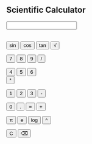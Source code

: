 <!DOCTYPE html>
<html>
<head>
  <title>Simple Scientific Calculator</title>
  <script src="https://cdnjs.cloudflare.com/ajax/libs/mathjs/10.6.4/math.min.js"></script>
</head>
<body>
  <h2>Scientific Calculator</h2>
  <input type="text" id="display" readonly><br><br>

  <button onclick="append('sin(')">sin</button>
  <button onclick="append('cos(')">cos</button>
  <button onclick="append('tan(')">tan</button>
  <button onclick="append('sqrt(')">√</button><br>

  <button onclick="append('7')">7</button>
  <button onclick="append('8')">8</button>
  <button onclick="append('9')">9</button>
  <button onclick="append('/')">/</button><br>

  <button onclick="append('4')">4</button>
  <button onclick="append('5')">5</button>
  <button onclick="append('6')">6</button>  
  <button onclick="append('*')">*</button><br>

  <button onclick="append('1')">1</button>
  <button onclick="append('2')">2</button>
  <button onclick="append('3')">3</button>
  <button onclick="append('-')">-</button><br>

  <button onclick="append('0')">0</button>
  <button onclick="append('.')">.</button>
  <button onclick="calculate()">=</button>
  <button onclick="append('+')">+</button><br>

  <button onclick="append('pi')">π</button>
  <button onclick="append('e')">e</button>
  <button onclick="append('log(')">log</button>
  <button onclick="append('^')">^</button><br>

  <button onclick="clearDisplay()">C</button>
  <button onclick="backspace()">⌫</button>

  <script>
    function append(val) {
      document.getElementById("display").value += val;
    }

    function clearDisplay() {
      document.getElementById("display").value = '';
    }

    function backspace() {
      const disp = document.getElementById("display");
      disp.value = disp.value.slice(0, -1);
    }

    function calculate() {
      try {
        const result = math.evaluate(document.getElementById("display").value);
        document.getElementById("display").value = result;
      } catch {
        alert("Invalid Expression");
      }
    }
  </script>
</body>
</html>
